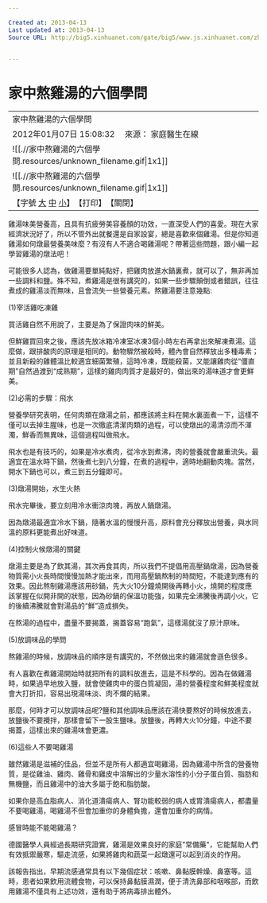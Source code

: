 ```yaml
---

Created at: 2013-04-13
Last updated at: 2013-04-13
Source URL: http://big5.xinhuanet.com/gate/big5/www.js.xinhuanet.com/zhuanlan/2012-01/07/content_24493784.htm


---
```


# 家中熬雞湯的六個學問


|     |
| --- |
| 家中熬雞湯的六個學問 |
| 2012年01月07日 15:08:32 　來源： 家庭醫生在線 |
| ![[.//家中熬雞湯的六個學問.resources/unknown_filename.gif\\|1x1]] |
| ![[.//家中熬雞湯的六個學問.resources/unknown_filename.gif\\|1x1]] |
| 【字號 [大](http://big5.xinhuanet.com/gate/big5/www.js.xinhuanet.com/zhuanlan/2012-01/07/content_24493784.htm#) [中](http://big5.xinhuanet.com/gate/big5/www.js.xinhuanet.com/zhuanlan/2012-01/07/content_24493784.htm#) [小](http://big5.xinhuanet.com/gate/big5/www.js.xinhuanet.com/zhuanlan/2012-01/07/content_24493784.htm#)】　【打印】　【關閉】 |

 雞湯味美營養高，且具有抗疲勞美容養顏的功效，一直深受人們的喜愛。現在大家經濟狀況好了，所以不管外出就餐還是自家設宴，總是喜歡來個雞湯。但是你知道雞湯如何燉最營養美味麼？有沒有人不適合喝雞湯呢？帶著這些問題，跟小編一起學習雞湯的燉法吧！

 可能很多人認為，做雞湯要單純點好，把雞肉放進水鍋裏煮，就可以了，無非再加一些調料和鹽。殊不知，煮雞湯是很有講究的，如果一些步驟顛倒或者錯誤，往往煮成的雞湯淡而無味，且會流失一些營養元素。熬雞湯要注意幾點:

 (1)宰活雞吃凍雞

 買活雞自然不用說了，主要是為了保證肉味的鮮美。

 但鮮雞買回來之後，應該先放冰箱冷凍室冰凍3個小時左右再拿出來解凍煮湯。這麼做，跟排酸肉的原理是相同的。動物驟然被殺時，體內會自然釋放出多種毒素；並且新殺的雞體溫比較適宜細菌繁殖，這時冷凍，既能殺菌，又能讓雞肉從“僵直期”自然過渡到“成熟期”，這樣的雞肉肉質才是最好的，做出來的湯味道才會更鮮美。

 (2)必需的步驟：飛水

 營養學研究表明，任何肉類在燉湯之前，都應該將主料在開水裏面煮一下，這樣不僅可以去掉生腥味，也是一次徹底清潔肉類的過程，可以使燉出的湯清涼而不渾濁，鮮香而無異味，這個過程叫做飛水。

 飛水也是有技巧的，如果是冷水煮肉，從冷水到煮沸，肉的營養就會嚴重流失。最適宜在溫水時下鍋，然後煮七到八分鐘，在煮的過程中，適時地翻動肉塊。當然，開水下鍋也可以，煮三到五分鐘即可。

 (3)燉湯開始，水生火熱

 飛水完畢後，要立刻用冷水衝涼肉塊，再放人鍋燉湯。

 因為燉湯最適宜冷水下鍋，隨著水溫的慢慢升高，原料會充分釋放出營養，與水同溫的原料更能煮出好味道。

 (4)控制火候燉湯的關鍵

 燉湯主要是為了飲其湯，其次再食其肉，所以我們不提倡用高壓鍋燉湯，因為營養物質需小火長時間慢慢加熱才能出來，而用高壓鍋熬制的時間短，不能達到應有的效果。因此熬制雞湯應該用砂鍋，先大火10分鐘燒開後再轉小火，燒開的程度應該掌握在似開非開的狀態，因為砂鍋的保溫功能強，如果完全沸騰後再調小火，它的後續沸騰就會對湯品的“鮮”造成損失。

 在熬湯的過程中，盡量不要揭蓋，揭蓋容易“跑氣”，這樣湯就沒了原汁原味。

 (5)放調味品的學問

 熬雞湯的時候，放調味品的順序是有講究的，不然做出來的雞湯就會遜色很多。

 有人喜歡在煮雞湯開始時就把所有的調料放進去，這是不科學的。因為在做雞湯時，如果過早地放入鹽，就會使雞肉中的蛋白質凝固，湯的營養程度和鮮美程度就會大打折扣，容易出現湯味淡、肉不爛的結果。

 那麼，何時才可以放調味品呢?鹽和其他調味品應該在湯快要熬好的時候放進去，放鹽後不要攪拌，那樣會留下一股生鹽味。放鹽後，再轉大火10分鐘，中途不要揭蓋，這樣出來的雞湯味會更濃。

 (6)這些人不要喝雞湯

 雖然雞湯是滋補的佳品，但並不是所有人都適宜喝雞湯，因為雞湯中所含的營養物質，是從雞油、雞肉、雞骨和雞皮中溶解出的少量水溶性的小分子蛋白質、脂肪和無機鹽，而且雞湯中的油大多屬于飽和脂肪酸。

 如果你是高血脂病人、消化道潰瘍病人、腎功能較弱的病人或胃潰瘍病人，都盡量不要喝雞湯，喝雞湯不但會加重你的身體負擔，還會加重你的病情。

 感冒時能不能喝雞湯？

 德國醫學人員經過長期研究證實，雞湯是效果良好的家庭"常備藥"，它能幫助人們有效抵禦嚴寒，驅走流感，如果將雞肉和蔬菜一起燉還可以起到消炎的作用。

 該報告指出，早期流感通常具有以下幾個症狀：咳嗽、鼻黏膜幹燥、鼻塞等。這時，患者如果飲用流體食物，可以保持鼻黏膜濕潤，便于清洗鼻部和咽喉部，而飲用雞湯不僅具有上述功效，還有助于將病毒排出體外。

